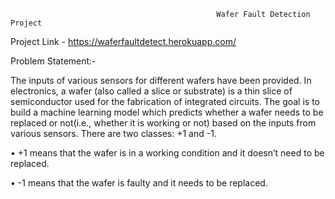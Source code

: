                                                   Wafer Fault Detection Project

Project Link - https://waferfaultdetect.herokuapp.com/


Problem Statement:-

The inputs of various sensors for different wafers have been provided. In electronics, a wafer (also called a slice or substrate) is a thin slice of semiconductor used for the fabrication of integrated circuits. The goal is to build a machine learning model which predicts whether a wafer needs to be replaced or not(i.e., whether it is working or not) based on the inputs from various sensors. There are two classes: +1 and -1. 

•	+1 means that the wafer is in a working condition and it doesn’t need to be replaced.

•	-1 means that the wafer is faulty and it needs to be replaced. 



